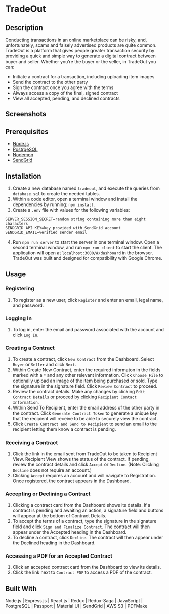 
# TradeOut

## Description

Conducting transactions in an online marketplace can be risky, and, unfortunately, scams and falsely advertised products are quite common. TradeOut is a platform that gives people greater transaction security by providing a quick and simple way to generate a digital contract between buyer and seller. Whether you’re the buyer or the seller, in TradeOut you can:
- Initiate a contract for a transaction, including uploading item images
- Send the contract to the other party
- Sign the contract once you agree with the terms
- Always access a copy of the final, signed contract
- View all accepted, pending, and declined contracts

## Screenshots

## Prerequisites

- [Node.js](https://nodejs.org/en/)
- [PostrgeSQL](https://www.postgresql.org/)
- [Nodemon](https://nodemon.io/)
- [SendGrid](https://sendgrid.com)

## Installation
1. Create a new database named `tradeout`, and execute the queries from `database.sql` to create the needed tables. 
2. Within a code editor, open a terminal window and install the dependencies by running: `npm install`.
3. Create a `.env` file with values for the following variables:
  ```
  SERVER_SESSION_SECRET=random string containing more than eight characters
  SENDGRID_API_KEY=key provided with SendGrid account
  SENDGRID_EMAIL=verified sender email
  ```
4. Run `npm run server` to start the server in one terminal window. Open a second terminal window, and run `npm run client` to start the client. The application will open at `localhost:3000/#/dashboard` in the browser. TradeOut was built and designed for compatibility with Google Chrome. 

## Usage

### Registering

1. To register as a new user, click `Register` and enter an email, legal name, and password. 

### Logging In

1. To log in, enter the email and password associated with the account and click `Log In`. 

### Creating a Contract

1. To create a contract, click `New Contract` from the Dashboard. Select `Buyer` or `Seller` and click `Next`.
2. Within Create New Contract, enter the required informaton in the fields marked with a `*` and any other relevant information. Click `Choose File` to optionally upload an image of the item being purchased or sold. Type the signature in the signature field. Click `Review Contract` to proceed. 
3. Review the contract details. Make any changes by clicking `Edit Contract Details` or proceed by clicking `Recipient Contact Information`. 
4. Within Send To Recipient, enter the email address of the other party in the contract. Click `Generate Contract Token` to generate a unique key that the recipient will receive to be able to securely view the contract. 
5. Click `Create Contract and Send to Recipient` to send an email to the recipient letting them know a contract is pending. 

### Receiving a Contract

1. Click the link in the email sent from TradeOut to be taken to Recipient View. Recipient View shows the status of the contract. If pending, review the contract details and click `Accept` or `Decline`. (Note: Clicking `Decline` does not require an account.)
2. Clicking `Accept` requires an account and will navigate to Registration. Once registered, the contract appears in the Dashboard.

### Accepting or Declining a Contract

1. Clicking a contract card from the Dashboard shows its details. If a contract is pending and awaiting an action, a signature field and buttons will appear at the bottom of Contract Details. 
2. To accept the terms of a contract, type the signature in the signature field and click `Sign and Finalize Contract`. The contract will then appear under the Accepted heading in the Dashboard.
3. To decline a contract, click `Decline`. The contract will then appear under the Declined heading in the Dashboard.

### Accessing a PDF for an Accepted Contract

1. Click an accepted contract card from the Dashboard to view its details. 
2. Click the link next to `Contract PDF` to access a PDF of the contract.

## Built With

Node.js | Express.js | React.js | Redux | Redux-Saga | JavaScript | PostgreSQL | Passport | Material UI | SendGrid | AWS S3 | PDFMake 
